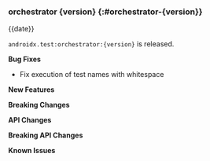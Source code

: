 ### orchestrator {version} {:#orchestrator-{version}}

{{date}}

`androidx.test:orchestrator:{version}` is released.

**Bug Fixes**

* Fix execution of test names with whitespace

**New Features**

**Breaking Changes**

**API Changes**

**Breaking API Changes**

**Known Issues**
